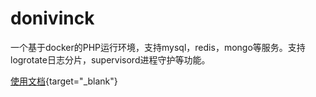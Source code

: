 # donivinck
一个基于docker的PHP运行环境，支持mysql，redis，mongo等服务。支持logrotate日志分片，supervisord进程守护等功能。

[使用文档](https://nivin-studio.github.io/donivinck){target="_blank"}
